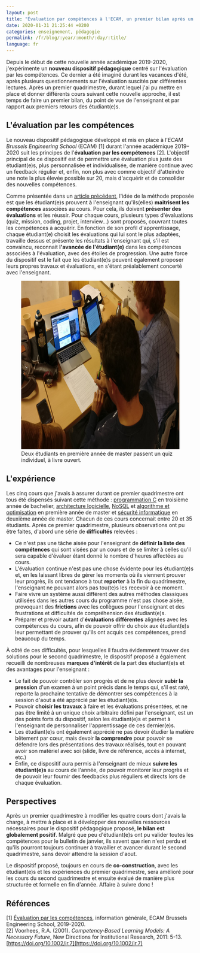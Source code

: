 ```yaml
---
layout: post
title: "Évaluation par compétences à l'ECAM, un premier bilan après un quadrimestre"
date: 2020-01-31 21:25:44 +0200
categories: enseignement, pédagogie
permalink: /fr/blog/:year/:month/:day/:title/
language: fr
---
```


Depuis le début de cette nouvelle année académique 2019-2020, j'expérimente un **nouveau dispositif pédagogique** centré sur l'évaluation par les compétences. Ce dernier a été imaginé durant les vacances d'été, après plusieurs questionnements sur l'évaluation suscités par différentes lectures. Après un premier quadrimestre, durant lequel j'ai pu mettre en place et donner différents cours suivant cette nouvelle approche, il est temps de faire un premier bilan, du point de vue de l'enseignant et par rapport aux premiers retours des étudiant(e)s.

## L'évaluation par les compétences

Le nouveau dispositif pédagogique développé et mis en place à l'_ECAM Brussels Engineering School_ (ECAM) [1] durant l'année académique 2019–2020 suit les principes de l'**évaluation par les compétences** [2]. L'objectif principal de ce dispositif est de permettre une évaluation plus juste des étudiant(e)s, plus personnalisée et individualisée, de manière continue avec un feedback régulier et, enfin, non plus avec comme objectif d'atteindre une note la plus élevée possible sur 20, mais d'acquérir et de consolider des nouvelles compétences.

Comme présentée dans un [article précédent](/fr/blog/2019/10/25/evaluation-par-competences-une-experience-pedagogique-a-lecam/), l'idée de la méthode proposée est que les étudiant(e)s prouvent à l'enseignant qu'ils(elles) **maitrisent les compétences** associées au cours. Pour cela, ils doivent **présenter des évaluations** et les réussir. Pour chaque cours, plusieurs types d'évaluations (quiz, mission, coding, projet, interview...) sont proposés, couvrant toutes les compétences à acquérir. En fonction de son profil d'apprentissage, chaque étudiant(e) choisit les évaluations qui lui sont le plus adaptées, travaille dessus et présente les résultats à l'enseignant qui, s'il est convaincu, reconnait **l'avancée de l'étudiant(e)** dans les compétences associées à l'évaluation, avec des étoiles de progression. Une autre force du dispositif est le fait que les étudiant(e)s peuvent également proposer leurs propres travaux et évaluations, en s'étant préalablement concerté avec l'enseignant.

<figure>
  <img src="/images/blog/quiz-evaluation-master.jpg" width="800" height="450" alt="Étudiant de master passant un quiz">
  <figcaption>Deux étudiants en première année de master passent un quiz individuel, à livre ouvert.</figcaption>
</figure>

## L'expérience

Les cinq cours que j'avais à assurer durant ce premier quadrimestre ont tous été dispensés suivant cette méthode : [programmation C](/fr/teaching/ecam/c/) en troisième année de bachelier, [architecture logicielle](/fr/teaching/ecam/softarch/), [NoSQL](/fr/teaching/ecam/nosql/) et [algorithme et optimisation](/fr/teaching/ecam/algopti/) en première année de master et [sécurité informatique](/fr/teaching/ecam/security/) en deuxième année de master. Chacun de ces cours concernait entre 20 et 35 étudiants. Après ce premier quadrimestre, plusieurs observations ont pu être faites, d'abord une série de **difficultés** relevées :

- Ce n'est pas une tâche aisée pour l'enseignant de **définir la liste des compétences** qui sont visées par un cours et de se limiter à celles qu'il sera capable d'évaluer étant donné le nombre d'heures affectées au cours.
- L'évaluation continue n'est pas une chose évidente pour les étudiant(e)s et, en les laissant libres de gérer les moments où ils viennent prouver leur progrès, ils ont tendance à tout **reporter** à la fin du quadrimestre, l'enseignant ne pouvant alors pas tou(te)s les recevoir à ce moment.
- Faire vivre un système aussi différent des autres méthodes classiques utilisées dans les autres cours du programme n'est pas chose aisée, provoquant des **frictions** avec les collègues pour l'enseignant et des frustrations et difficultés de compréhension des étudiant(e)s.
- Préparer et prévoir autant d'**évaluations différentes** alignées avec les compétences du cours, afin de pouvoir offrir du choix aux étudiant(e)s leur permettant de prouver qu'ils ont acquis ces compétences, prend beaucoup du temps.

À côté de ces difficultés, pour lesquelles il faudra évidemment trouver des solutions pour le second quadrimestre, le dispositif proposé a également recueilli de nombreuses **marques d'intérêt** de la part des étudiant(e)s et des avantages pour l'enseignant :

- Le fait de pouvoir contrôler son progrès et de ne plus devoir **subir la pression** d'un examen à un point précis dans le temps qui, s'il est raté, reporte la prochaine tentative de démontrer ses compétences à la session d'aout a été apprécié par les étudiant(e)s.
- Pouvoir **choisir les travaux** à faire et les évaluations présentées, et ne pas être limité à un unique choix arbitraire défini par l'enseignant, est un des points forts du dispositif, selon les étudiant(e)s et permet à l'enseignant de personnaliser l'apprentissage de ces dernier(e)s.
- Les étudiant(e)s ont également apprécié ne pas devoir étudier la matière bêtement par cœur, mais devoir **la comprendre** pour pouvoir se défendre lors des présentations des travaux réalisés, tout en pouvant avoir son matériel avec soi (slide, livre de référence, accès à internet, etc.)
- Enfin, ce dispositif aura permis à l'enseignant de mieux **suivre les étudiant(e)s** au cours de l'année, de pouvoir monitorer leur progrès et de pouvoir leur fournir des feedbacks plus réguliers et directs lors de chaque évaluation.

## Perspectives

Après un premier quadrimestre à modifier les quatre cours dont j'avais la charge, à mettre à place et à développer des nouvelles ressources nécessaires pour le dispositif pédagogique proposé, **le bilan est globalement positif**. Malgré que peu d'étudiant(e)s ont pu valider toutes les compétences pour le bulletin de janvier, ils savent que rien n'est perdu et qu'ils pourront toujours continuer à travailler et avancer durant le second quadrimestre, sans devoir attendre la session d'aout.

Le dispositif proposé, toujours en cours de **co-construction**, avec les étudiant(e)s et les expériences du premier quadrimestre, sera amélioré pour les cours du second quadrimestre et ensuite évalué de manière plus structurée et formelle en fin d'année. Affaire à suivre donc !

## Références

[1] [Évaluation par les compétences](/files/ecam/general/ECAM-Evaluation-Par-Competence-Slides.pdf), information générale, ECAM Brussels Engineering School, 2019-2020.<br>
[2] Voorhees, R.A. (2001). _Competency‐Based Learning Models: A Necessary Future_, New Directions for Institutional Research, 2011: 5-13. [https://doi.org/10.1002/ir.7](https://doi.org/10.1002/ir.7)
